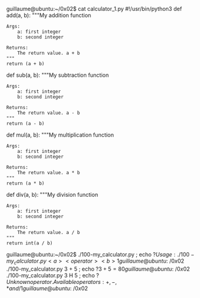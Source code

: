 guillaume@ubuntu:~/0x02$ cat calculator_1.py
#!/usr/bin/python3
def add(a, b):
    """My addition function

    Args:
        a: first integer
        b: second integer

    Returns:
        The return value. a + b
    """
    return (a + b)


def sub(a, b):
    """My subtraction function

    Args:
        a: first integer
        b: second integer

    Returns:
        The return value. a - b
    """
    return (a - b)


def mul(a, b):
    """My multiplication function

    Args:
        a: first integer
        b: second integer

    Returns:
        The return value. a * b
    """
    return (a * b)


def div(a, b):
    """My division function

    Args:
        a: first integer
        b: second integer

    Returns:
        The return value. a / b
    """
    return int(a / b)

guillaume@ubuntu:~/0x02$ ./100-my_calculator.py ; echo $?
Usage: ./100-my_calculator.py <a> <operator> <b>
1
guillaume@ubuntu:~/0x02$ ./100-my_calculator.py 3 + 5 ; echo $?
3 + 5 = 8
0
guillaume@ubuntu:~/0x02$ ./100-my_calculator.py 3 H 5 ; echo $?
Unknown operator. Available operators: +, -, * and /
1
guillaume@ubuntu:~/0x02$
